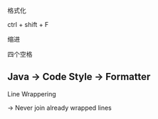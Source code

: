 格式化

ctrl + shift + F



缩进

四个空格

## Java -> Code Style -> Formatter 

Line Wrappering

-> Never join already wrapped lines 

